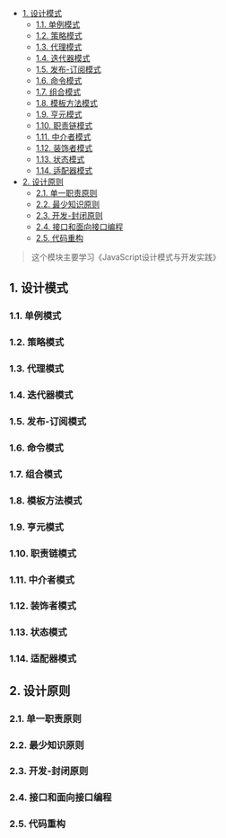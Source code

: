 <!--
 * @Author: shengCW
 * @Email: 2367896538@qq.com
 * @Date: 2021-03-03 18:14:36
 * @LastEditors: shengCW
 * @LastEmail: 2367896538@qq.com
 * @LastEditTime: 2021-04-07 14:01:39
 * @Description: file content
<!-- TOC -->

- [1. 设计模式](#1-设计模式)
  - [1.1. 单例模式](#11-单例模式)
  - [1.2. 策略模式](#12-策略模式)
  - [1.3. 代理模式](#13-代理模式)
  - [1.4. 迭代器模式](#14-迭代器模式)
  - [1.5. 发布-订阅模式](#15-发布-订阅模式)
  - [1.6. 命令模式](#16-命令模式)
  - [1.7. 组合模式](#17-组合模式)
  - [1.8. 模板方法模式](#18-模板方法模式)
  - [1.9. 亨元模式](#19-亨元模式)
  - [1.10. 职责链模式](#110-职责链模式)
  - [1.11. 中介者模式](#111-中介者模式)
  - [1.12. 装饰者模式](#112-装饰者模式)
  - [1.13. 状态模式](#113-状态模式)
  - [1.14. 适配器模式](#114-适配器模式)
- [2. 设计原则](#2-设计原则)
  - [2.1. 单一职责原则](#21-单一职责原则)
  - [2.2. 最少知识原则](#22-最少知识原则)
  - [2.3. 开发-封闭原则](#23-开发-封闭原则)
  - [2.4. 接口和面向接口编程](#24-接口和面向接口编程)
  - [2.5. 代码重构](#25-代码重构)

<!-- /TOC -->

> 这个模块主要学习《JavaScript设计模式与开发实践》

## 1. 设计模式

### 1.1. 单例模式

### 1.2. 策略模式

### 1.3. 代理模式

### 1.4. 迭代器模式

### 1.5. 发布-订阅模式

### 1.6. 命令模式

### 1.7. 组合模式

### 1.8. 模板方法模式

### 1.9. 亨元模式

### 1.10. 职责链模式

### 1.11. 中介者模式

### 1.12. 装饰者模式

### 1.13. 状态模式

### 1.14. 适配器模式

## 2. 设计原则

### 2.1. 单一职责原则

### 2.2. 最少知识原则

### 2.3. 开发-封闭原则

### 2.4. 接口和面向接口编程

### 2.5. 代码重构
